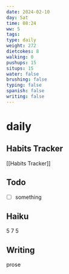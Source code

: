 ```yaml
---
date: 2024-02-10
day: Sat
time: 08:24
ww: 5
tags: 
type: daily
weight: 272
dietcokes: 8
walking: 0
pushups: 15
situps: 15
water: false
brushing: false
typing: false
spanish: false
writing: false
---
```


# daily

## Habits Tracker
[[Habits Tracker]]

## Todo
- [ ] something
## Haiku
5
7
5
## Writing
prose
